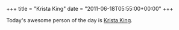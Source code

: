 +++
title = "Krista King"
date = "2011-06-18T05:55:00+00:00"
+++

Today's awesome person of the day is <a href="http://integralcalc.pathwright.com/">Krista King</a>.
			